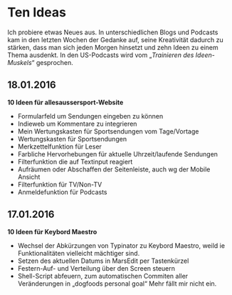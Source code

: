# Ten Ideas

Ich probiere etwas Neues aus. In unterschiedlichen Blogs und Podcasts kam in den letzten Wochen der Gedanke auf, seine Kreativität dadurch zu stärken, dass man sich jeden Morgen hinsetzt und zehn Ideen zu einem Thema ausdenkt. In den US-Podcasts wird vom „_Trainieren des Ideen-Muskels_“ gesprochen.


18.01.2016
---
__10 Ideen für allesaussersport-Website__
* Formularfeld um Sendungen eingeben zu können
* Indieweb um Kommentare zu integrieren
* Mein Wertungskasten für Sportsendungen vom Tage/Vortage
* Wertungskasten für Sportsendungen
* Merkzettelfunktion für Leser
* Farbliche Hervorhebungen für aktuelle Uhrzeit/laufende Sendungen
* Filterfunktion die auf Textinput reagiert
* Aufräumen oder Abschaffen der Seitenleiste, auch wg der Mobile Ansicht
* Filterfunktion für TV/Non-TV
* Anmeldefunktion für Podcasts


17.01.2016
---
__10 Ideen für Keybord Maestro__
* Wechsel der Abkürzungen von Typinator zu Keybord Maestro, weild ie Funktionalitäten vielleicht mächtiger sind.
* Setzen des aktuellen Datums in MarsEdit per Tastenkürzel
* Festern-Auf- und Verteilung über den Screen steuern
* Shell-Script abfeuern, zum automatischen Commiten aller Veränderungen in „dogfoods personal goal“
Mehr fällt mir nicht ein.